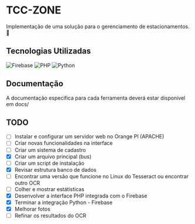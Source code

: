 # TCC-ZONE
Implementação de uma solução para o gerenciamento de estacionamentos. 🚗

## Tecnologias Utilizadas
![Firebase](https://img.shields.io/badge/firebase-a08021?style=for-the-badge&logo=firebase&logoColor=ffcd34)
![PHP](https://img.shields.io/badge/php-%23777BB4.svg?style=for-the-badge&logo=php&logoColor=white)
![Python](https://img.shields.io/badge/python-3670A0?style=for-the-badge&logo=python&logoColor=ffdd54)

## Documentação
A documentação especifica para cada ferramenta deverá estar disponível em docs/

## TODO
 - [ ] Instalar e configurar um servidor web no Orange PI (APACHE)
 - [ ] Criar novas funcionalidades na interface
 - [ ] Criar um sistema de cadastro
 - [x] Criar um arquivo principal (bus)
 - [ ] Criar um script de instalação
 - [x] Revisar estrutura banco de dados
 - [ ] Encontrar uma versão que funcione no Linux do Tesseract ou encontrar outro OCR
 - [ ] Colher e mostrar estátisticas
 - [x] Desenvolver a interface PHP integrada com o Firebase
 - [x] Terminar a integração Python - Firebase
 - [x] Melhorar fotos
 - [ ] Refinar os resultados do OCR
